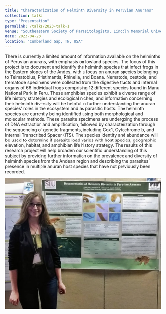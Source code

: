 ```yaml
---
title: "Characterization of Helminth Diversity in Peruvian Anurans"
collection: talks
type: "Presentation"
permalink: /talks/2023-talk-1
venue: "Southeastern Society of Parasitologists, Lincoln Memorial University"
date: 2023-04-23
location: "Cumberland Gap, TN, USA"
---
```


There is currently a limited amount of information available on the helminths of Peruvian
anurans, with emphasis on lowland species. The focus of this project is to document and
identify the helminth species that infect frogs in the Eastern slopes of the Andes, with a
focus on anuran species belonging to Telmatobius, Pristimantis, Rhinella, and Boana.
Nematode, cestode, and trematode specimens were collected from the digestive tracts
and internal organs of 66 individual frogs comprising 12 different species found in Manu
National Park in Peru. These amphibian species exhibit a diverse range of life history
strategies and ecological niches, and information concerning their helminth diversity will
be helpful in further understanding the anuran species’ roles in the ecosystem and as
parasitic hosts. The helminth species are currently being identified using both
morphological and molecular methods. These parasite specimens are undergoing the
process of DNA extraction and amplification, followed by characterization through the
sequencing of genetic fragments, including Cox1, Cytochrome b, and Internal
Transcribed Spacer (ITS). The species identity and abundance will be used to determine
if parasite load varies with host species, geographic elevation, habitat, and amphibian
life history strategy. The results of this research project will help broaden our scientific
understanding of this subject by providing further information on the prevalence and
diversity of helminth species from the Andean region and describing the parasites’
presence in multiple anuran host species that have not previously been recorded. 

![Parasites of Peruvian Anurans Poster](/images/parasite_poster.png)
